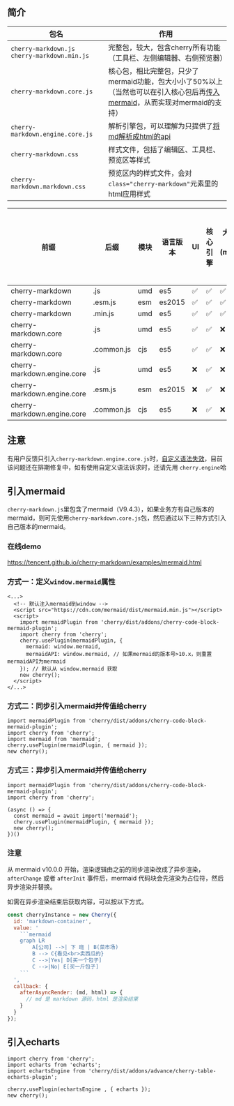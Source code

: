 ## 简介
| 包名 | 作用 |
| ------ | ------ |
|`cherry-markdown.js`<br>`cherry-markdown.min.js`| 完整包，较大，包含cherry所有功能（工具栏、左侧编辑器、右侧预览器）| 
|`cherry-markdown.core.js`| 核心包，相比完整包，只少了mermaid功能，包大小小了50%以上<br>（当然也可以在引入核心包后再[传入mermaid](https://github.com/Tencent/cherry-markdown#%EF%B8%8F-about-mermaid)，从而实现对mermaid的支持）|
|`cherry-markdown.engine.core.js`| 解析引擎包，可以理解为只提供了[将md解析成html的api](https://github.com/Tencent/cherry-markdown#node) |
|`cherry-markdown.css`|样式文件，包括了编辑区、工具栏、预览区等样式|
|`cherry-markdown.markdown.css`|预览区内的样式文件，会对 `class="cherry-markdown"`元素里的html应用样式|


前缀 | 后缀 | 模块 | 语言版本 | UI | 核心引擎 | 大体积依赖(mermaid等) | 建议使用环境 | 免构建用于生产
-- | -- | -- | -- | -- | -- | -- | -- | --
cherry-markdown | .js | umd | es5 | ✅ | ✅ | ✅ | Web | ❌
cherry-markdown | .esm.js | esm | es2015 | ✅ | ✅ | ✅ | Web | ❌
cherry-markdown | .min.js | umd | es5 | ✅ | ✅ | ✅ | Web | ✅
cherry-markdown.core | .js | umd | es5 | ✅ | ✅ | ❌ | Web | ❌
cherry-markdown.core | .common.js | cjs | es5 | ✅ | ✅ | ❌ | Node | ❌
cherry-markdown.engine.core | .js | umd | es5 | ❌ | ✅ | ❌ | Web | ❌
cherry-markdown.engine.core | .esm.js | esm | es2015 | ❌ | ✅ | ❌ | Web | ❌
cherry-markdown.engine.core | .common.js | cjs | es5 | ❌ | ✅ | ❌ | Node | ❌


## 注意
有用户反馈只引入`cherry-markdown.engine.core.js`时，[自定义语法失效](https://github.com/Tencent/cherry-markdown/issues/905)，目前该问题还在排期修复中，如有使用自定义语法诉求时，还请先用 `cherry.engine`哈

## 引入mermaid
`cherry-markdown.js`里包含了mermaid（V9.4.3），如果业务方有自己版本的mermaid，则可先使用`cherry-markdown.core.js`包，然后通过以下三种方式引入自己版本的mermaid。

### 在线demo
https://tencent.github.io/cherry-markdown/examples/mermaid.html

### 方式一：定义`window.mermaid`属性
```
<...>
  <!-- 默认注入mermaid到window -->
  <script src="https://cdn.com/mermaid/dist/mermaid.min.js"></script>
  <script>
    import mermaidPlugin from 'cherry/dist/addons/cherry-code-block-mermaid-plugin';
    import cherry from 'cherry';
    cherry.usePlugin(mermaidPlugin, {
      mermaid: window.mermaid,
      mermaidAPI: window.mermaid, // 如果mermaid的版本号>10.x，则重置mermaidAPI为mermaid
    }); // 默认从 window.mermaid 获取
    new cherry();
  </script>
</...>
```


### 方式二：同步引入mermaid并传值给cherry
```
import mermaidPlugin from 'cherry/dist/addons/cherry-code-block-mermaid-plugin';
import cherry from 'cherry';
import mermaid from 'mermaid';
cherry.usePlugin(mermaidPlugin, { mermaid });
new cherry();
```


### 方式三：异步引入mermaid并传值给cherry
```
import mermaidPlugin from 'cherry/dist/addons/cherry-code-block-mermaid-plugin';
import cherry from 'cherry';

(async () => {
  const mermaid = await import('mermaid');
  cherry.usePlugin(mermaidPlugin, { mermaid });
  new cherry();
})()
```

### 注意
从 mermaid v10.0.0 开始，渲染逻辑由之前的同步渲染改成了异步渲染，`afterChange` 或者 `afterInit` 事件后，mermaid 代码块会先渲染为占位符，然后异步渲染并替换。

如需在异步渲染结束后获取内容，可以按以下方式。
``` javascript
const cherryInstance = new Cherry({
  id: 'markdown-container',
  value: '
    ```mermaid
    graph LR
        A[公司] -->| 下 班 | B(菜市场)
        B --> C{看见<br>卖西瓜的}
        C -->|Yes| D[买一个包子]
        C -->|No| E[买一斤包子]
    ```
  ',
  callback: {
    afterAsyncRender: (md, html) => {
      // md 是 markdown 源码，html 是渲染结果
    }
  }
});
```

## 引入echarts
```
import cherry from 'cherry';
import echarts from 'echarts';
import echartsEngine from 'cherry/dist/addons/advance/cherry-table-echarts-plugin';

cherry.usePlugin(echartsEngine , { echarts });
new cherry();
```